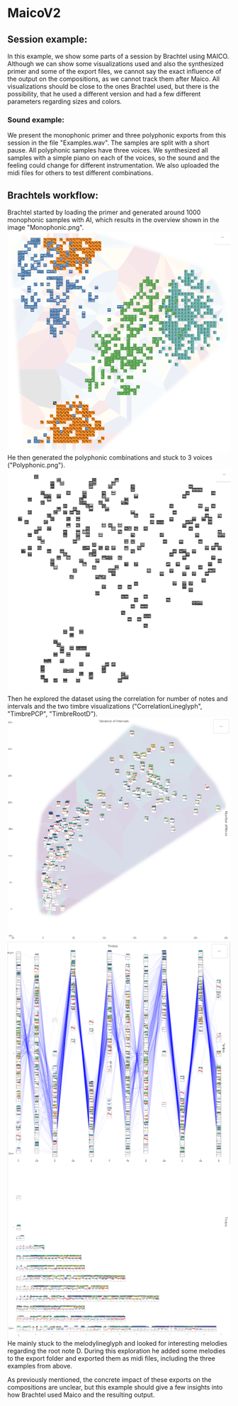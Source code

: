 # MaicoV2
 
## Session example:

In this example, we show some parts of a session by Brachtel using MAICO. 
Although we can show some visualizations used and also the synthesized primer and some of the export files, we cannot say the exact influence of the output on the compositions, as we cannot track them after Maico.
All visualizations should be close to the ones Brachtel used, but there is the possibility, that he used a different version and had a few different parameters regarding sizes and colors.

### Sound example: 

We present the monophonic primer and three polyphonic exports from this session in the file "Examples.wav".
The samples are split with a short pause.
All polyphonic samples have three voices. 
We synthesized all samples with a simple piano on each of the voices, so the sound and the feeling could change for different instrumentation. 
We also uploaded the midi files for others to test different combinations.

## Brachtels workflow:

Brachtel started by loading the primer and generated around 1000 monophonic samples with AI, which results in the overview shown in the image "Monophonic.png". 
![Overview of Monophonic Samples](https://github.com/visvar/MAICoV2/blob/main/Example_Session/Monophonic.PNG)
He then generated the polyphonic combinations and stuck to 3 voices ("Polyphonic.png"). 
![Overview of Polyphonic Samples](https://github.com/visvar/MAICoV2/blob/main/Example_Session/Polyphonic.PNG)
Then he explored the dataset using the correlation for number of notes and intervals and the two timbre visualizations ("CorrelationLineglyph", "TimbrePCP", "TimbreRootD").
![CorrelationLineglyph](https://github.com/visvar/MAICoV2/blob/main/Example_Session/CorrelationLineglyph.PNG)
![TimbrePCP](https://github.com/visvar/MAICoV2/blob/main/Example_Session/TimbrePCP.PNG)
![TimbreRootD](https://github.com/visvar/MAICoV2/blob/main/Example_Session/TimbreRootD.PNG)
He mainly stuck to the melodylineglyph and looked for interesting melodies regarding the root note D. 
During this exploration he added some melodies to the export folder and exported them as midi files, including the three examples from above.

As previously mentioned, the concrete impact of these exports on the compositions are unclear, but this example should give a few insights into how Brachtel used Maico and the resulting output.
